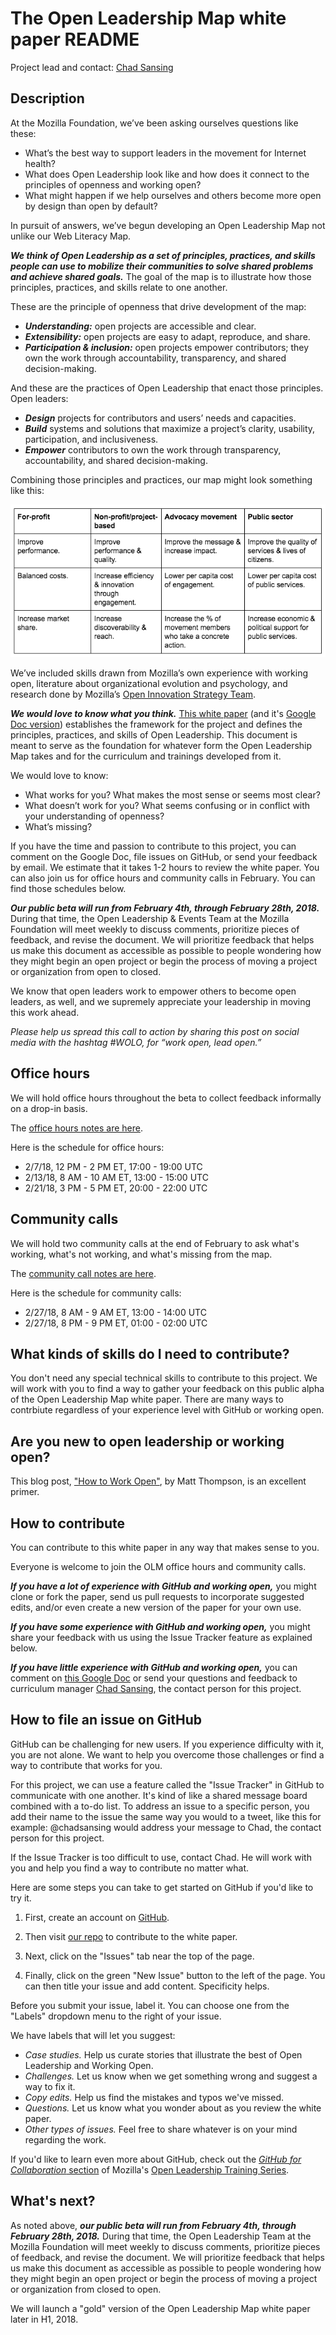 # The Open Leadership Map white paper README

Project lead and contact: [Chad Sansing](mailto:chad@mozillafoundation.org)

## Description

At the Mozilla Foundation, we’ve been asking ourselves questions like these:

- What’s the best way to support leaders in the movement for Internet health?
- What does Open Leadership look like and how does it connect to the principles of openness and working open?
- What might happen if we help ourselves and others become more open by design than open by default?

In pursuit of answers, we’ve begun developing an Open Leadership Map not unlike our Web Literacy Map.

***We think of Open Leadership as a set of principles, practices, and skills people can use to mobilize their communities to solve shared problems and achieve shared goals.*** The goal of the map is to illustrate how those principles, practices, and skills relate to one another.

These are the principle of openness that drive development of the map:

- ***Understanding:*** open projects are accessible and clear.
- ***Extensibility:*** open projects are easy to adapt, reproduce, and share.
- ***Participation & inclusion:*** open projects empower contributors; they own the work through accountability, transparency, and shared decision-making.

And these are the practices of Open Leadership that enact those principles. Open leaders:

- ***Design*** projects for contributors and users’ needs and capacities.
- ***Build*** systems and solutions that maximize a project’s clarity, usability, participation, and inclusiveness.
- ***Empower*** contributors to own the work through transparency, accountability, and shared decision-making.

Combining those principles and practices, our map might look something like this:

![A table showing the benefits of openness to for-profit, non-profit, advocacy-based, and public sector organizations concerning improved quality, improved efficiency, and improved reach](images/why-open-table.png)

We’ve included skills drawn from Mozilla’s own experience with working open, literature about organizational evolution and psychology, and research done by Mozilla’s [Open Innovation Strategy Team](https://medium.com/mozilla-open-innovation).

***We would love to know what you think.*** [This white paper](https://mozilla.github.io/olm-whitepaper/whitepaper/) (and it's [Google Doc version](https://docs.google.com/document/d/1CxQeaZW4fckRqmPeHn9SGSnY6f2cJX5bONEJYbhVTk0/edit#heading=h.daj7ikbuxrpq)) establishes the framework for the project and defines the principles, practices, and skills of Open Leadership. This document is meant to serve as the foundation for whatever form the Open Leadership Map takes and for the curriculum and trainings developed from it.

We would love to know:

- What works for you? What makes the most sense or seems most clear?
- What doesn’t work for you? What seems confusing or in conflict with your understanding of openness?
- What’s missing?

If you have the time and passion to contribute to this project, you can comment on the Google Doc, file issues on GitHub, or send your feedback by email. We estimate that it takes 1-2 hours to review the white paper. You can also join us for office hours and community calls in February. You can find those schedules below.

***Our public beta will run from February 4th, through February 28th, 2018.*** During that time, the Open Leadership & Events Team at the Mozilla Foundation will meet weekly to discuss comments, prioritize pieces of feedback, and revise the document. We will prioritize feedback that helps us make this document as accessible as possible to people wondering how they might begin an open project or begin the process of moving a project or organization from open to closed.

We know that open leaders work to empower others to become open leaders, as well, and we supremely appreciate your leadership in moving this work ahead.

*Please help us spread this call to action by sharing this post on social media with the hashtag #WOLO, for “work open, lead open.”*

## Office hours

We will hold office hours throughout the beta to collect feedback informally on a drop-in basis.

The [office hours notes are here](https://public.etherpad-mozilla.org/p/olm-whitepaper-office-hours).

Here is the schedule for office hours:

- 2/7/18, 12 PM - 2 PM ET, 17:00 - 19:00 UTC
- 2/13/18, 8 AM - 10 AM ET, 13:00 - 15:00 UTC
- 2/21/18, 3 PM - 5 PM ET, 20:00 - 22:00 UTC

## Community calls

We will hold two community calls at the end of February to ask what's working, what's not working, and what's missing from the map.

The [community call notes are here](https://public.etherpad-mozilla.org/p/olm-whitepaper-call).

Here is the schedule for community calls:

- 2/27/18, 8 AM - 9 AM ET, 13:00 - 14:00 UTC
- 2/27/18, 8 PM - 9 PM ET, 01:00 - 02:00 UTC

## What kinds of skills do I need to contribute?

You don't need any special technical skills to contribute to this project. We will work with you to find a way to gather your feedback on this public alpha of the Open Leadership Map white paper. There are many ways to contrbiute regardless of your experience level with GitHub or working open.

## Are you new to open leadership or working open?

This blog post, ["How to Work Open"](https://openmatt.org/2011/04/06/how-to-work-open/), by Matt Thompson, is an excellent primer.

## How to contribute

You can contribute to this white paper in any way that makes sense to you.

Everyone is welcome to join the OLM office hours and community calls.

***If you have a lot of experience with GitHub and working open,*** you might clone or fork the paper, send us pull requests to incorporate suggested edits, and/or even create a new version of the paper for your own use.

***If you have some experience with GitHub and working open,*** you might share your feedback with us using the Issue Tracker feature as explained below.

***If you have little experience with GitHub and working open,*** you can comment on [this Google Doc](https://docs.google.com/document/d/1CxQeaZW4fckRqmPeHn9SGSnY6f2cJX5bONEJYbhVTk0/edit#heading=h.daj7ikbuxrpq) or send your questions and feedback to curriculum manager [Chad Sansing](mailto:chad@mozillafoundation.org), the contact person for this project.


## How to file an issue on GitHub

GitHub can be challenging for new users. If you experience difficulty with it, you are not alone. We want to help you overcome those challenges or find a way to contribute that works for you.

For this project, we can use a feature called the "Issue Tracker" in GitHub to communicate with one another. It's kind of like a shared message board combined with a to-do list. To address an issue to a specific person, you add their name to the issue the same way you would to a tweet, like this for example: @chadsansing would address your message to Chad, the contact person for this project.

If the Issue Tracker is too difficult to use, contact Chad. He will work with you and help you find a way to contribute no matter what.

Here are some steps you can take to get started on GitHub if you'd like to try it.

1. First, create an account on [GitHub](https://github.com).

2. Then visit [our repo](https://github.com/mozilla/olm-whitepaper) to contribute to the white paper.

3. Next, click on the "Issues" tab near the top of the page.

4. Finally, click on the green "New Issue" button to the left of the page. You can then title your issue and add content. Specificity helps.

Before you submit your issue, label it. You can choose one from the "Labels" dropdown menu to the right of your issue.

We have labels that will let you suggest:

- *Case studies.* Help us curate stories that illustrate the best of Open Leadership and Working Open.
- *Challenges.* Let us know when we get something wrong and suggest a way to fix it.
- *Copy edits.* Help us find the mistakes and typos we've missed.
- *Questions.* Let us know what you wonder about as you review the white paper.
- *Other types of issues.* Feel free to share whatever is on your mind regarding the work.

If you'd like to learn even more about GitHub, check out the [*GitHub for Collaboration* section](https://mozilla.github.io/open-leadership-training-series/articles/github-for-collaboration/) of Mozilla's [Open Leadership Training Series](https://mozilla.github.io/open-leadership-training-series/articles/github-for-collaboration/).

## What's next?

As noted above, ***our public beta will run from February 4th, through February 28th, 2018.*** During that time, the Open Leadership Team at the Mozilla Foundation will meet weekly to discuss comments, prioritize pieces of feedback, and revise the document. We will prioritize feedback that helps us make this document as accessible as possible to people wondering how they might begin an open project or begin the process of moving a project or organization from closed to open.

We will launch a "gold" version of the Open Leadership Map white paper later in H1, 2018.
